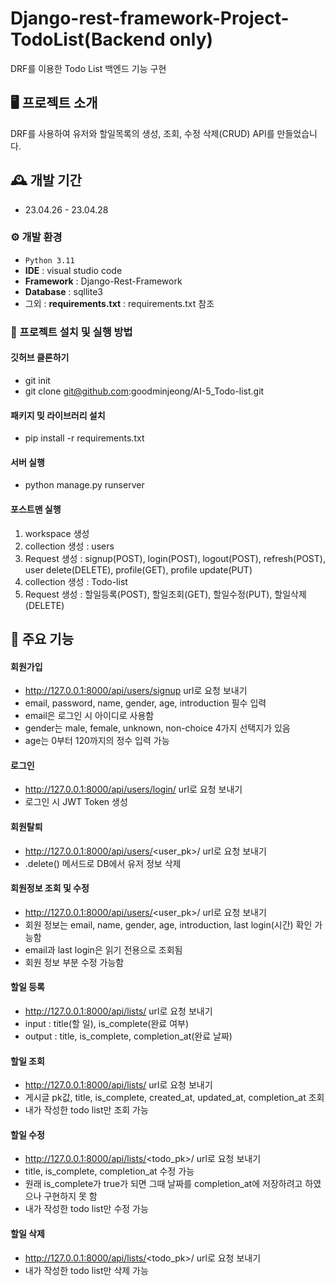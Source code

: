# Django-rest-framework-Project-TodoList(Backend only)
DRF를 이용한 Todo List 백엔드 기능 구현

## 🖥️ 프로젝트 소개
DRF를 사용하여 유저와 할일목록의 생성, 조회, 수정 삭제(CRUD) API를 만들었습니다.

## 🕰️ 개발 기간
* 23.04.26 - 23.04.28

### ⚙️ 개발 환경
- `Python 3.11`
- **IDE** : visual studio code
- **Framework** : Django-Rest-Framework
- **Database** : sqllite3
- 그외 : **requirements.txt** : requirements.txt 참조

### 🔑 프로젝트 설치 및 실행 방법

#### 깃허브 클론하기
- git init
- git clone git@github.com:goodminjeong/AI-5_Todo-list.git
#### 패키지 밎 라이브러리 설치
- pip install -r requirements.txt
#### 서버 실행
- python manage.py runserver
#### 포스트맨 실행
1. workspace 생성
2. collection 생성 : users
3. Request 생성 : signup(POST), login(POST), logout(POST), refresh(POST), user delete(DELETE), profile(GET), profile update(PUT)
4. collection 생성 : Todo-list
5. Request 생성 : 할일등록(POST), 할일조회(GET), 할일수정(PUT), 할일삭제(DELETE)

## 📌 주요 기능

#### 회원가입 
- http://127.0.0.1:8000/api/users/signup url로 요청 보내기
- email, password, name, gender, age, introduction 필수 입력
- email은 로그인 시 아이디로 사용함
- gender는 male, female, unknown, non-choice 4가지 선택지가 있음
- age는 0부터 120까지의 정수 입력 가능

#### 로그인 
- http://127.0.0.1:8000/api/users/login/ url로 요청 보내기
- 로그인 시 JWT Token 생성

#### 회원탈퇴
- http://127.0.0.1:8000/api/users/<user_pk>/ url로 요청 보내기
- .delete() 메서드로 DB에서 유저 정보 삭제

#### 회원정보 조회 및 수정
- http://127.0.0.1:8000/api/users/<user_pk>/ url로 요청 보내기
- 회원 정보는 email, name, gender, age, introduction, last login(시간) 확인 가능함
- email과 last login은 읽기 전용으로 조회됨
- 회원 정보 부분 수정 가능함

#### 할일 등록 
- http://127.0.0.1:8000/api/lists/ url로 요청 보내기
- input : title(할 일), is_complete(완료 여부)
- output : title, is_complete, completion_at(완료 날짜)

#### 할일 조회
- http://127.0.0.1:8000/api/lists/ url로 요청 보내기
- 게시글 pk값, title, is_complete, created_at, updated_at, completion_at 조회
- 내가 작성한 todo list만 조회 가능

#### 할일 수정
- http://127.0.0.1:8000/api/lists/<todo_pk>/ url로 요청 보내기
- title, is_complete, completion_at 수정 가능
- 원래 is_complete가 true가 되면 그때 날짜를 completion_at에 저장하려고 하였으나 구현하지 못 함
- 내가 작성한 todo list만 수정 가능

#### 할일 삭제
- http://127.0.0.1:8000/api/lists/<todo_pk>/ url로 요청 보내기
- 내가 작성한 todo list만 삭제 가능
